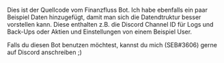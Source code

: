 Dies ist der Quellcode vom Finanzfluss Bot. 
Ich habe ebenfalls ein paar Beispiel Daten hinzugefügt, damit man sich die Datendtruktur besser vorstellen kann. 
Diese enthalten z.B. die Discord Channel ID für Logs und Back-Ups oder Aktien und Einstellungen von einem Beispiel User.

Falls du diesen Bot benutzen möchtest, kannst du mich (SEB#3606) gerne auf Discord anschreiben ;)
